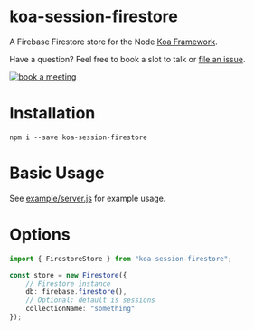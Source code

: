 # koa-session-firestore

A Firebase Firestore store for the Node [Koa Framework](https://koajs.com/).

Have a question? Feel free to book a slot to talk or [file an issue](https://github.com/msukmanowsky/koa-session-firestore/issues/new). 

[![book a meeting](https://storage.googleapis.com/cb8c29pbm.appspot.com/book-a-meeting.svg)](https://calendly.com/mike-sukmanowsky/open-source-consulting-chat)

# Installation

```
npm i --save koa-session-firestore
```

# Basic Usage

See [example/server.js](example/server.js) for example usage.

# Options

```typescript
import { FirestoreStore } from "koa-session-firestore";

const store = new Firestore({
    // Firestore instance
    db: firebase.firestore(),
    // Optional: default is sessions
    collectionName: "something"
});
```
